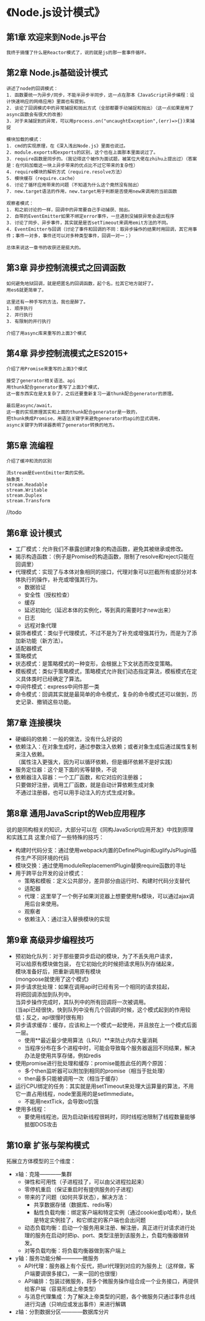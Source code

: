 # 《Node.js设计模式》

## 第1章 欢迎来到Node.js平台

```
我终于搞懂了什么是Reactor模式了，说的就是js的那一套事件循环。
```

## 第2章 Node.js基础设计模式

```
讲述了node的回调模式：
1. 函数要统一为异步/同步，不能半异步半同步，这一点在那本《JavaScript异步编程：设计快速响应的网络应用》里面也有提到。
2. 谈论了回调模式中的异常捕捉和抛出方式（全部都要手动捕捉和抛出）（这一点如果是用了async函数会有很大的改善）
3. 对于未捕捉到的异常，可以用process.on("uncaughtException",(err)=>{})来捕捉

模块加载的模式：
1. cmd的实现原理，在《深入浅出Node.js》里面也说过。
2. module.exports和exports的区别，这个也在上面那本里面说过了。
3. require函数是同步的。（我记得这个被作为面试题，被某位大佬在zhihu上提出过）（答案是：在代码加载这一块上异步带来的优点比不过它带来的复杂性）
4. require模块的解析方式（require.resolve方法）
5. 模块缓存（require.cache）
6. 讨论了循环应用带来的问题（不知道为什么这个竟然没有抛出）
7. new.target语法的作用，new.target用于判断是否使用new来调用的当前函数

观察者模式：
1. 和之前讨论的一样，回调中的异常要自己手动捕获、抛出。
2. 自带的EventEmitter如果不绑定error事件，一旦遇到没捕获异常会退出程序
3. 讨论了同步、异步事件，其实就是是否setTimeout来调用emit方法的不同。
4. EventEmitter与回调（讨论了事件和回调的不同：取异步操作的结果时用回调，其它用事件；事件一对多，事件还可以对多种类型事件，回调一对一；）
```

```
总体来说这一章书的收获还是挺大的。
```

## 第3章 异步控制流模式之回调函数

```
如何避免地狱回调，就是把匿名的回调函数，起个名，拉其它地方就好了。
用es6就更简单了。

这里还有一种手写的方法，我也是醉了。
1. 顺序执行
2. 并行执行
3. 有限制的并行执行

介绍了用async库来重写的上面3个模式
```

## 第4章 异步控制流模式之ES2015+

```
介绍了用Promise来重写的上面3个模式

接受了generator相关语法、api
用thunk配合generator重写了上面3个模式，
这一套东西实在是太复杂了，之后还要重新复习一遍thunk配合generator的原理。

最后是async/await，
这一套的实现原理其实和上面的thunk配合generator是一致的，
把thunk换成Promise，用语法关键字来避免generator的api的显式调用，
async关键字为转译器表明了generator转换的地方。
```

## 第5章 流编程
```
介绍了缓冲和流的区别

流stream是EventEmitter类的实例。
抽象类：
stream.Readable
stream.Writable
stream.Duplex
stream.Transform
```
//todo

## 第6章 设计模式
* 工厂模式：允许我们不暴露创建对象的构造函数，避免其被继承或修改。
* 揭示构造函数：（例子是Promise的构造函数，限制了resolve和reject只能在回调里）
* 代理模式：实现了与本体对象相同的接口，代理对象可以拦截所有或部分对本体执行的操作，补充或增强其行为。
    * 数据验证
    * 安全性（授权检查）
    * 缓存
    * 延迟初始化（延迟本体的实例化，等到真的需要时才new出来）
    * 日志
    * 远程对象代理
* 装饰者模式：类似于代理模式，不过不是为了补充或增强其行为，而是为了添加新功能（新方法）。
* 适配器模式
* 策略模式
* 状态模式：是策略模式的一种变形，会根据上下文状态而改变策略。
* 模板模式：类似于策略模式，策略模式允许我们动态指定算法，模板模式在定义具体类时已经确定了算法。
* 中间件模式：express中间件那一类
* 命令模式：回调其实就是最简单的命令模式，复杂的命令模式还可以做到，历史记录、撤销这些功能。

## 第7章 连接模块
* 硬编码的依赖：一般的做法，没有什么好说的
* 依赖注入：在对象生成时，通过参数注入依赖；或者对象生成后通过属性复制来注入依赖。<br>
（属性注入更强大，因为可以循环依赖，但是循环依赖不是好实践）
* 服务定位器：这个是下面的劣等替换，不说
* 依赖器注入容器：一个工厂函数，和它对应的注册器；<br>
只要做好注册，调用工厂函数，就是自动计算依赖生成对象<br>
不通过注册器，也可以用手动注入的方式生成对象。

## 第8章 通用JavaScript的Web应用程序
说的是同构相关的知识，大部分可以在《同构JavaScript应用开发》中找到原理和实践工具
这里介绍了一些特殊的技巧：
* 构建时代码分支：通过使用webpack内置的DefinePlugin和uglifyJsPlugin插件生产不同环境的代码
* 模块交换：通过使用moduleReplacementPlugin替换require函数的寻址
* 用于跨平台开发的设计模式：
    * 策略和模板：定义公共部分，差异部分由运行时、构建时代码分支替代
    * 适配器
    * 代理：这里举了一个例子如果浏览器上想要使用fs模块，可以通过ajax调用后台来使用。
    * 观察者
    * 依赖注入：通过注入替换模块的实现

## 第9章 高级异步编程技巧
* 预初始化队列：对于那些要异步启动的模块，为了不丢失用户请求，<br>
可以给原有模块做包装，
在它初始化的时候把请求用队列存储起来，<br>
模块准备好后，把重新调用原有模块<br>
(mongoose就使用了这个模式)
* 异步请求批处理：如果在调用api时已经有另一个相同的请求挂起，<br>
将把回调添加到队列中。<br>
当异步操作完成时，其队列中的所有回调将一次被调用。<br>
(当api已经很快，快到队列中没有几个回调的时候，这个模式起到的作用较低；反之，api很慢时很有用)
* 异步请求缓存：缓存，应该和上一个模式一起使用，并且放在上一个模式后面一层。
    * 使用**最近最少使用算法（LRU）**来防止内存大量消耗
    * 当程序分布在多个进程中时，可能会导致每个服务器返回不同结果，解决办法是使用共享存储，例如redis
* 使用promise进行批处理和缓存：promise能胜此任的两个原因：
    * 多个then监听器可以附加到相同的promise（相当于批处理）
    * then最多只能被调用一次（相当于缓存）
* 运行CPU绑定的任务：其实就是用setTimeout来处理大运算量的算法，不用它一直占用线程，node里面用的是setImmediate。
    * 不能用nextTick，会导致io饥饿
* 使用多线程：
    * 要使用线程池，因为启动新线程很耗时，同时线程池限制了线程数量能够抵御DOS攻击

## 第10章 扩张与架构模式
拓展立方体模型的三个维度：
* x轴：克隆————集群
    * 弹性和可用性（子进程挂了，可以由父进程拉起来）
    * 零停机重启（保证重启时有提供服务的子进程）
    * 带来的了问题（如何共享状态），解决方法：
        * 共享数据存储（数据库、redis等）
        * 黏性负载均衡：绑定客户端和特定实例（通过cookie或ip哈希），缺点是特定实例挂了，和它绑定的客户端也会出问题
    * 动态负载均衡：启动一个服务用来注册、解注册，真正进行对请求进行处理的服务在启动时把ip、port、类型注册到该服务上，负载均衡器做转发。
    * 对等负载均衡：将负载均衡器做到客户端上
* y轴：服务功能分解————微服务
    * API代理：服务器上有个反代，把url代理到对应的为服务上（这样做，客户端要调很多接口，一来一回的也很慢）
    * API编排：包装过微服务，将多个微服务操作组合成一个业务接口，再提供给客户端（容易形成上帝类型）
    * 与消息代理集成：为了解决上帝类型的问题，各个微服务只通过事件总线进行沟通（只响应或发出事件）来进行解耦
* z轴：分割数据分区————数据库分片